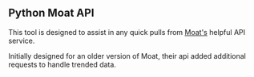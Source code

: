 ## Python Moat API

This tool is designed to assist in any quick pulls from [Moat's](https://moat.com/) helpful API service. <br>

Initially designed for an older version of Moat, their api added additional requests to handle trended data.<br>
